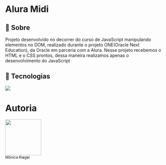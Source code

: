 <h1>Alura Midi</h1>

<h2>🔖 Sobre</h2>
<p>Projeto desenvolvido no decorrer do curso de JavaScript manipulando elementos no DOM, realizado durante o projeto ONE(Oracle Next Education), da Oracle em parceria com a Alura. Nesse projeto recebemos o HTML e o CSS prontos, dessa maneira realizamos apenas o desenvolvimento do JavaScript</p>

## 🚀 Tecnologias
<div>
  <img src="https://img.shields.io/badge/JavaScript-F7DF1E?style=for-the-badge&logo=javascript&logoColor=black">
</div>

# Autoria

 [<img loading="lazy" src="https://avatars.githubusercontent.com/u/157765491?v=4" width=115><br><sub>Mônica Riegel</sub>](https://github.com/monicariegel)  
